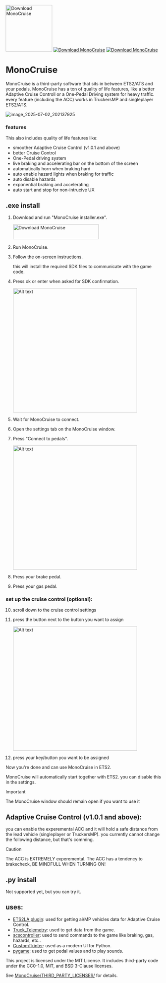 <a href="https://sourceforge.net/p/monocruise/"><img alt="Download MonoCruise" src="https://sourceforge.net/sflogo.php?type=18&amp;group_id=3904914" width=150></a>
[![Download MonoCruise](https://img.shields.io/sourceforge/dw/monocruise.svg)](https://sourceforge.net/projects/monocruise/files/latest/download)
[![Download MonoCruise](https://img.shields.io/sourceforge/dt/monocruise.svg)](https://sourceforge.net/projects/monocruise/files/latest/download)

# MonoCruise
MonoCruise is a third-party software that sits in between ETS2/ATS and your pedals. 
MonoCruise has a ton of quality of life features, like a better Adaptive Cruise Controll or a One-Pedal Driving system for heavy traffic.
every feature (including the ACC) works in TruckersMP and singleplayer ETS2/ATS.

![image_2025-07-02_202137925](https://github.com/user-attachments/assets/0b35aa19-340f-44a9-8e8b-0493c9cd30ca)

### features
This also includes quality of life features like:
- smoother Adaptive Cruise Control (v1.0.1 and above)
- better Cruise Control
- One-Pedal driving system
- live braking and accelerating bar on the bottom of the screen
- automatically horn when braking hard
- auto enable hazard lights when braking for traffic
- auto disable hazards
- exponential braking and accelerating
- auto start and stop for non-intrucive UX
## .exe install

1. Download and run "MonoCruise installer.exe".

&nbsp;&nbsp;&nbsp;&nbsp;&nbsp;&nbsp;<a href="https://sourceforge.net/projects/monocruise/files/latest/download"><img alt="Download MonoCruise" src="https://a.fsdn.com/con/app/sf-download-button" width=276 height=48 srcset="https://a.fsdn.com/con/app/sf-download-button?button_size=2x 2x"></a>

2. Run MonoCruise.
3. Follow the on-screen instructions.

   this will install the required SDK files to communicate with the game code.
4. Press ok or enter when asked for SDK confirmation.

   <img src="https://github.com/user-attachments/assets/76c706de-60b6-457c-ae78-0dc6185810df" alt="Alt text" width="400"/>

5. Wait for MonoCruise to connect.
6. Open the settings tab on the MonoCruise window.
7. Press "Connect to pedals".
   
   <img src="https://github.com/user-attachments/assets/b4b010d3-e3b6-4abf-a29a-a1a9fa72668c" alt="Alt text" width="400"/>

8. Press your brake pedal.
9. Press your gas pedal.

### set up the cruise control (optional):
10. scroll down to the cruise control settings
11. press the button next to the button you want to assign

       <img src="https://github.com/user-attachments/assets/e38a6fc1-2ce7-4cd7-8b48-d0e6aba333e6" alt="Alt text" width="400"/>

12. press your key/button you want to be assigned

Now you're done and can use MonoCruise in ETS2.

MonoCruise will automatically start together with ETS2. you can disable this in the settings.

> [!IMPORTANT]
> The MonoCruise window should remain open if you want to use it

## Adaptive Cruise Control (v1.0.1 and above):
you can enable the experemental ACC and it will hold a safe distance from the lead vehicle (singleplayer or TruckersMP). you currently cannot change the following distance, but that's comming.
   
> [!CAUTION]
> The ACC is EXTREMELY experemental. 
> The ACC has a tendency to brakecheck, BE MINDFULL WHEN TURNING ON!

## .py install
Not supported yet, but you can try it.

## uses:
- [ETS2LA plugin](https://gitlab.com/ETS2LA/ets2la_plugin): used for getting ai/MP vehicles data for Adaptive Cruise Control.
- [Truck_Telemetry](https://github.com/dreagonmon/truck_telemetry): used to get data from the game. 
- [scscontroller](https://github.com/ETS2LA/scs-sdk-controller/tree/main): used to send commands to the game like braking, gas, hazards, etc..
- [CustomTkinter](https://github.com/TomSchimansky/CustomTkinter): used as a modern UI for Python.
- [pygame](https://github.com/pygame/pygame): used to get pedal values and to play sounds.

This project is licensed under the MIT License.
It includes third-party code under the CC0-1.0, MIT, and BSD 3-Clause licenses.

See [MonoCruise/THIRD_PARTY_LICENSES/](https://github.com/luuukske/MonoCruise/tree/main/THIRD_PARTY_LICENSES) for details.

